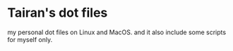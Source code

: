 Tairan's dot files
==================

my personal dot files on Linux and MacOS. and it also include some scripts for myself only.
